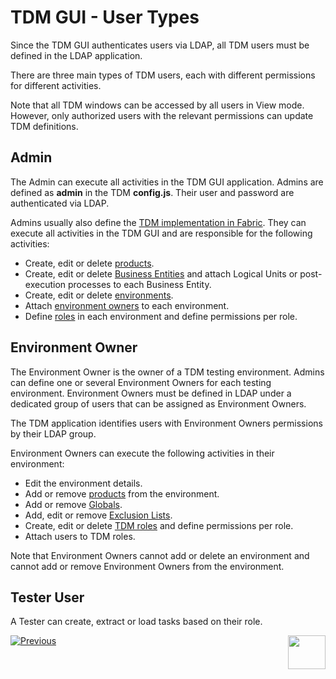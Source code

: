 # TDM GUI - User Types

Since the TDM GUI authenticates users via LDAP, all TDM users must be defined in the LDAP application.  

There are three main types of TDM users, each with different permissions for different activities.

Note that all TDM windows can be accessed by all users in View mode. However, only authorized users with the relevant permissions can update TDM definitions.

## Admin 

The Admin can execute all activities in the TDM GUI application. Admins are defined as **admin** in the TDM **config.js**. Their user and password are authenticated via LDAP.

Admins usually also define the [TDM implementation in Fabric](/articles/TDM/tdm_implementation/03_tdm_fabric_implementation_flow.md). They can execute all activities in the TDM GUI and are responsible for the following activities:

- Create, edit or delete [products](05_tdm_gui_product_window.md).
- Create, edit or delete [Business Entities](04_tdm_gui_business_entity_window.md) and attach Logical Units or post-execution processes to each Business Entity.
- Create, edit or delete [environments](07_tdm_gui_environment_overview.md).
- Attach [environment owners](08_environment_window_general_information.md#environment-owners) to each environment.
- Define [roles](10_environment_roles_tab.md) in each environment and define permissions per role.

## Environment Owner 

The Environment Owner is the owner of a TDM testing environment. Admins can define one or several Environment Owners for each testing environment. 
Environment Owners must be defined in LDAP under a dedicated group of users that can be assigned as Environment Owners. 

The TDM application identifies users with Environment Owners permissions by their LDAP group.

Environment Owners can execute the following activities in their environment:

- Edit the environment details.
- Add or remove [products](11_environment_products_tab.md) from the environment.
- Add or remove [Globals](12_environment_globals_tab.md).
- Add, edit or remove [Exclusion Lists](13_environment_exclusion_lists.md).
- Create, edit or delete [TDM roles](10_environment_roles_tab.md) and define permissions per role.
- Attach users to TDM roles.

Note that Environment Owners cannot add or delete an environment and cannot add or remove Environment Owners from the environment.

## Tester User

A Tester can create, extract or load tasks based on their role. 





[![Previous](/articles/images/Previous.png)](01_tdm_gui_overview.md)[<img align="right" width="60" height="54" src="/articles/images/Next.png">](04_fabric_tdm_library.md)
